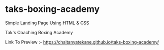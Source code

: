 # taks-boxing-academy
Simple Landing Page Using HTML &amp; CSS


Tak's Coaching Boxing Academy 


Link To Preview :- https://chaitanyatekane.github.io/taks-boxing-academy/
